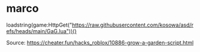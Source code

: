 # marco
loadstring(game:HttpGet("https://raw.githubusercontent.com/kosowa/asd/refs/heads/main/GaG.lua"))()

Source: https://cheater.fun/hacks_roblox/10886-grow-a-garden-script.html

